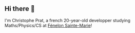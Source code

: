 ## Hi there 👋
I'm Christophe Prat, a french 20-year-old developper studying Maths/Physics/CS at [Fénelon Sainte-Marie](https://www.fenelonsaintemarie.org/)!

<!--
**ChristophePRAT/ChristophePRAT** is a ✨ _special_ ✨ repository because its `README.md` (this file) appears on your GitHub profile.

Here are some ideas to get you started:

- 🔭 I’m currently working on ...
- 🌱 I’m currently learning ...
- 👯 I’m looking to collaborate on ...
- 🤔 I’m looking for help with ...
- 💬 Ask me about ...
- 📫 How to reach me: ...
- 😄 Pronouns: ...
- ⚡ Fun fact: ...
-->

